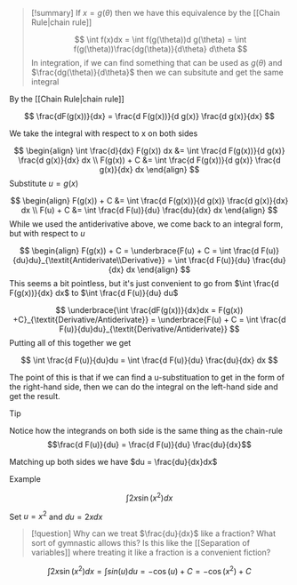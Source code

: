 
> [!summary]
> If $x=g(\theta)$ then we have this equivalence by the [[Chain Rule|chain rule]]
> 
> $$
> \int f(x)dx = \int f(g(\theta))d g(\theta) = \int f(g(\theta))\frac{dg(\theta)}{d\theta} d\theta
> $$
> In integration, if we can find something that can be used as $g(\theta)$ and $\frac{dg(\theta)}{d\theta}$ then we can subsitute and get the same integral 


By the [[Chain Rule|chain rule]]

$$
\frac{dF(g(x))}{dx} = \frac{d F(g(x))}{d g(x)} \frac{d g(x)}{dx}
$$

We take the integral with respect to x on both sides

$$
\begin{align}
\int \frac{d}{dx} F(g(x)) dx &= \int \frac{d F(g(x))}{d g(x)} \frac{d g(x)}{dx} dx \\
F(g(x)) + C &= \int \frac{d F(g(x))}{d g(x)} \frac{d g(x)}{dx} dx
\end{align}
$$
Substitute $u=g(x)$

$$
\begin{align}
F(g(x)) + C &= \int \frac{d F(g(x))}{d g(x)} \frac{d g(x)}{dx} dx \\
F(u) + C &= \int \frac{d F(u)}{du} \frac{du}{dx} dx
\end{align}
$$
While we used the antiderivative above, we come back to an integral form, but with respect to $u$

$$
\begin{align}
F(g(x)) + C = \underbrace{F(u) + C  = \int \frac{d F(u)}{du}du}_{\textit{Antiderivate\\Derivative}} = \int \frac{d F(u)}{du} \frac{du}{dx} dx
\end{align}
$$
This seems a bit pointless, but it's just convenient to go from $\int \frac{d F(g(x))}{dx} dx$ to $\int \frac{d F(u)}{du} du$

$$
\underbrace{\int \frac{dF(g(x))}{dx}dx = F(g(x)) +C}_{\textit{Derivative/Antiderivate}} = \underbrace{F(u) + C = \int \frac{d F(u)}{du}du}_{\textit{Derivative/Antiderivate}}
$$
Putting all of this together we get

$$
\int \frac{d F(u)}{du}du = \int \frac{d F(u)}{du} \frac{du}{dx} dx
$$

The point of this is that if we can find a u-substituation to get in the form of the right-hand side, then we can do the integral on the left-hand side and get the result.


> [!Tip]
> Notice how the integrands on both side is the same thing as the chain-rule $$\frac{d F(u)}{du} = \frac{d F(u)}{du} \frac{du}{dx}$$

Matching up both sides we have $du = \frac{du}{dx}dx$

Example

$$\int 2x \sin(x^2)dx$$

Set $u = x^2$ and $du = 2xdx$

> [!question] 
> Why can we treat $\frac{du}{dx}$ like a fraction? What sort of gymnastic allows this? Is this like the [[Separation of variables]] where treating it like a fraction is a convenient fiction?





$$\int 2x \sin(x^2)dx= \int sin(u)du = -\cos(u) + C = -\cos(x^2) + C$$

